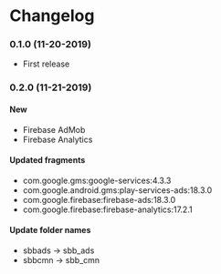 # Changelog

### 0.1.0 (11-20-2019)

- First release

### 0.2.0 (11-21-2019)

#### New

- Firebase AdMob
- Firebase Analytics

#### Updated fragments

- com.google.gms:google-services:4.3.3
- com.google.android.gms:play-services-ads:18.3.0
- com.google.firebase:firebase-ads:18.3.0
- com.google.firebase:firebase-analytics:17.2.1

#### Update folder names

- sbbads -> sbb_ads
- sbbcmn -> sbb_cmn
